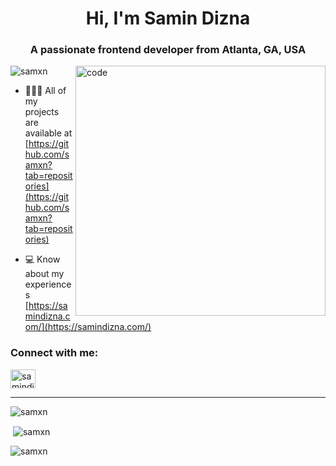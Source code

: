 <h1 align="center">Hi, I'm Samin Dizna</h1>
<h3 align="center">A passionate frontend developer from Atlanta, GA, USA</h3>
<img align="right" alt="code" width="400" src="https://cdn.dribbble.com/users/330915/screenshots/3587000/10_coding_dribbble.gif">

<p align="left"> <img src="https://komarev.com/ghpvc/?username=samxn&label=Profile%20views&color=0e75b6&style=flat" alt="samxn" /> </p>

- 👩🏻‍💻 All of my projects are available at [https://github.com/samxn?tab=repositories](https://github.com/samxn?tab=repositories)

- 💻 Know about my experiences [https://samindizna.com/](https://samindizna.com/)

<h3 align="left">Connect with me:</h3>
<p align="left">
<a href="https://linkedin.com/in/samindiz" target="blank"><img align="center" src="https://raw.githubusercontent.com/rahuldkjain/github-profile-readme-generator/master/src/images/icons/Social/linked-in-alt.svg" alt="samindiz" height="30" width="40" /></a>
</p>
<hr />

<p><img align="center" src="https://github-readme-stats.vercel.app/api/top-langs?username=samxn&show_icons=true&locale=en&layout=compact" alt="samxn" /></p> 

<p>&nbsp;<img align="center" src="https://github-readme-stats.vercel.app/api?username=samxn&show_icons=true&locale=en" alt="samxn" /></p>

<p><img align="center" src="https://github-readme-streak-stats.herokuapp.com/?user=samxn&" alt="samxn" /></p>
